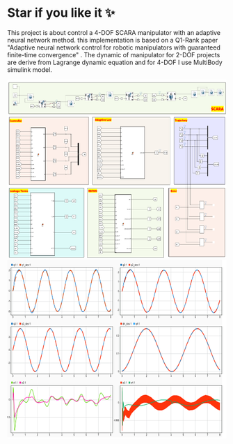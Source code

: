 # Star if you like it ✨
This project is about control a 4-DOF SCARA manipulator with an adaptive neural network method. this implementation is based on a Q1-Rank paper "Adaptive neural network control for robotic manipulators with guaranteed finite-time convergence" . The dynamic of manipulator for 2-DOF projects are derive from Lagrange dynamic equation and for 4-DOF I use MultiBody simulink model. 
<p align="center">
  <img title="Fig1" height="410" src="images/Figure_1.png">
  <br />
  <img title="Fig2" height="410" src="images/Figure_2.png">
  <br />
</p>
